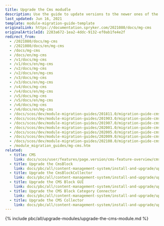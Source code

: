 ```yaml
---
title: Upgrade the Cms modudle
description: Use the guide to update versions to the newer ones of the CMS module.
last_updated: Jun 16, 2021
template: module-migration-guide-template
originalLink: https://documentation.spryker.com/2021080/docs/mg-cms
originalArticleId: 2283a672-1ea2-4ddc-9132-ef0ab1fe4e2f
redirect_from:
  - /2021080/docs/mg-cms
  - /2021080/docs/en/mg-cms
  - /docs/mg-cms
  - /docs/en/mg-cms
  - /v1/docs/mg-cms
  - /v1/docs/en/mg-cms
  - /v2/docs/mg-cms
  - /v2/docs/en/mg-cms
  - /v3/docs/mg-cms
  - /v3/docs/en/mg-cms
  - /v4/docs/mg-cms
  - /v4/docs/en/mg-cms
  - /v5/docs/mg-cms
  - /v5/docs/en/mg-cms
  - /v6/docs/mg-cms
  - /v6/docs/en/mg-cms
  - /docs/scos/dev/module-migration-guides/201811.0/migration-guide-cms.html
  - /docs/scos/dev/module-migration-guides/201903.0/migration-guide-cms.html
  - /docs/scos/dev/module-migration-guides/201907.0/migration-guide-cms.html
  - /docs/scos/dev/module-migration-guides/202001.0/migration-guide-cms.html
  - /docs/scos/dev/module-migration-guides/202005.0/migration-guide-cms.html
  - /docs/scos/dev/module-migration-guides/202009.0/migration-guide-cms.html
  - /docs/scos/dev/module-migration-guides/202108.0/migration-guide-cms.html
  - /module_migration_guides/mg-cms.htm
related:
  - title: CMS
    link: docs/scos/user/features/page.version/cms-feature-overview/cms-feature-overview.html
  - title: Upgrade the CmsBlock
    link: docs/pbc/all/content-management-system/install-and-upgrade/upgrade-modules/upgrade-the-cms-moduleblock.html
  - title: Upgrade the CmsBlockCollector
    link: docs/pbc/all/content-management-system/install-and-upgrade/upgrade-modules/upgrade-the-migration-guide-cms-block-collector.html
  - title: Upgrade the CMS Block GUI
    link: docs/pbc/all/content-management-system/install-and-upgrade/upgrade-modules/upgrade-the-cms-moduleblockgui.html
  - title: Upgrade the CMS Block Category Connector
    link: docs/pbc/all/content-management-system/install-and-upgrade/upgrade-modules/upgrade-the-cms-module-block-category-connector.html
  - title: Upgrade the CMS Collector
    link: docs/pbc/all/content-management-system/install-and-upgrade/upgrade-modules/upgrade-the-cms-modulecollector.html
---
```

{% include pbc/all/upgrade-modules/upgrade-the-cms-module.md %} <!-- To edit, see /_includes/pbc/all/upgrade-modules/upgrade-the-cms-module.md -->
